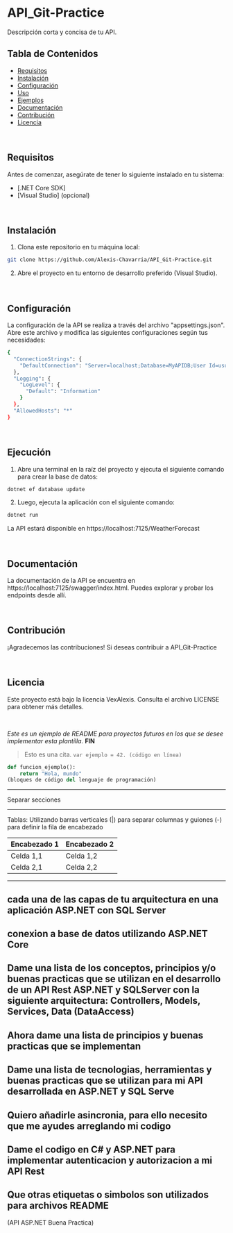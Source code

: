 # API_Git-Practice

Descripción corta y concisa de tu API.
<br> <!-- Este es un salto de línea -->

## Tabla de Contenidos

- [Requisitos](#requisitos)
- [Instalación](#instalación)
- [Configuración](#configuración)
- [Uso](#uso)
- [Ejemplos](#ejemplos)
- [Documentación](#documentación)
- [Contribución](#contribución)
- [Licencia](#licencia)

<br> <!-- Este es un salto de línea -->

## Requisitos

Antes de comenzar, asegúrate de tener lo siguiente instalado en tu sistema:
- [.NET Core SDK]
- [Visual Studio] (opcional)

<br> <!-- Este es un salto de línea -->

## Instalación

1. Clona este repositorio en tu máquina local:

```bash
git clone https://github.com/Alexis-Chavarria/API_Git-Practice.git
```


2. Abre el proyecto en tu entorno de desarrollo preferido (Visual Studio).

<br> <!-- Este es un salto de línea -->

## Configuración

La configuración de la API se realiza a través del archivo "appsettings.json". Abre este archivo y modifica las siguientes configuraciones según tus necesidades:

```bash
{
  "ConnectionStrings": {
    "DefaultConnection": "Server=localhost;Database=MyAPIDB;User Id=usuario;Password=contraseña;"
  },
  "Logging": {
    "LogLevel": {
      "Default": "Information"
    }
  },
  "AllowedHosts": "*"
}
```
<br> <!-- Este es un salto de línea -->

## Ejecución

1. Abre una terminal en la raíz del proyecto y ejecuta el siguiente comando para crear la base de datos:
```bash
dotnet ef database update
```

2. Luego, ejecuta la aplicación con el siguiente comando:
```bash
dotnet run
```
La API estará disponible en https://localhost:7125/WeatherForecast

<br> <!-- Este es un salto de línea -->

## Documentación
La documentación de la API se encuentra en https://localhost:7125/swagger/index.html. Puedes explorar y probar los endpoints desde allí.

<br> <!-- Este es un salto de línea -->

## Contribución
¡Agradecemos las contribuciones! Si deseas contribuir a API_Git-Practice

<br> <!-- Este es un salto de línea -->

## Licencia

Este proyecto está bajo la licencia VexAlexis. Consulta el archivo LICENSE para obtener más detalles.

<br> <!-- Este es un salto de línea -->

*Este es un ejemplo de README para proyectos futuros en los que se desee implementar esta plantilla.*
**FIN**
> Esto es una cita.
`var ejemplo = 42. (código en línea)`
```python
def funcion_ejemplo():
    return "Hola, mundo"
(bloques de código del lenguaje de programación)
```
---
Separar secciones
***
Tablas: 
Utilizando barras verticales (|) para separar columnas y guiones (-) para definir la fila de encabezado

| Encabezado 1 | Encabezado 2 |
|--------------|--------------|
| Celda 1,1    | Celda 1,2    |
| Celda 2,1    | Celda 2,2    |


---

## cada una de las capas de tu arquitectura en una aplicación ASP.NET con SQL Server

## conexion a base de datos utilizando ASP.NET Core

## Dame una lista de los conceptos, principios y/o buenas practicas que se utilizan en el desarrollo de un API Rest ASP.NET y SQLServer con la siguiente arquitectura: Controllers, Models, Services, Data (DataAccess)


## Ahora dame una lista de principios y buenas practicas que se implementan

## Dame una lista de tecnologias, herramientas y buenas practicas que se utilizan para mi API desarrollada en ASP.NET y SQL Serve

## Quiero añadirle asincronia, para ello necesito que me ayudes arreglando mi codigo

## Dame el codigo en C# y ASP.NET para implementar autenticacion y autorizacion a mi API Rest

## Que otras etiquetas o simbolos son utilizados para archivos README
(API ASP.NET Buena Practica)

